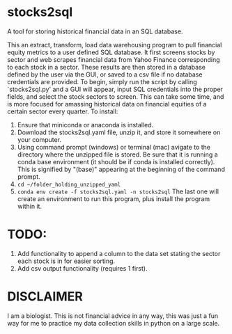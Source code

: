 # stocks2sql
 A tool for storing historical financial data in an SQL database.

This an extract, transform, load data warehousing program to pull financial equity metrics to a user defined SQL database. It first screens stocks by sector and web scrapes financial data from Yahoo Finance corresponding to each stock in a sector. These results are then stored in a database defined by the user via the GUI, or saved to a csv file if no database credentials are provided.
To begin, simply run the script by calling `stocks2sql.py' and a GUI will appear, input SQL credentials into the proper fields, and select the stock sectors to screen. This can take some time, and is more focused for amassing historical data on financial equities of a certain sector every quarter.
To install:
1. Ensure that miniconda or anaconda is installed.
2. Download the stocks2sql.yaml file, unzip it, and store it somewhere on your computer.
3. Using command prompt (windows) or terminal (mac) avigate to the directory where the unzipped file is stored. Be sure that it is running a conda base environment (it should be if conda is installed correctly). This is signified by "(base)" appearing at the beginning of the command prompt.
4. `cd ~/folder_holding_unzipped_yaml`
5. `conda env create -f stocks2sql.yaml -n stocks2sql`
The last one will create an environment to run this program, plus install the program within it.

# TODO:
1. Add functionality to append a column to the data set stating the sector each stock is in for easier sorting.
2. Add csv output functionality (requires 1 first).

# DISCLAIMER
I am a biologist. This is not financial advice in any way, this was just a fun way for me to practice my data collection skills in python on a large scale.
